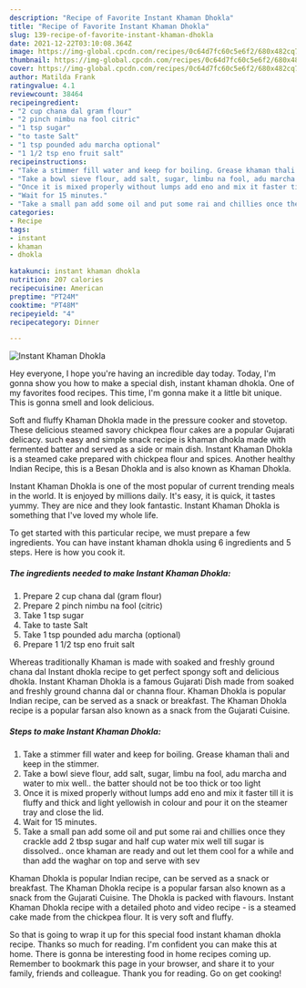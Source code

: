 ```yaml
---
description: "Recipe of Favorite Instant Khaman Dhokla"
title: "Recipe of Favorite Instant Khaman Dhokla"
slug: 139-recipe-of-favorite-instant-khaman-dhokla
date: 2021-12-22T03:10:08.364Z
image: https://img-global.cpcdn.com/recipes/0c64d7fc60c5e6f2/680x482cq70/instant-khaman-dhokla-recipe-main-photo.jpg
thumbnail: https://img-global.cpcdn.com/recipes/0c64d7fc60c5e6f2/680x482cq70/instant-khaman-dhokla-recipe-main-photo.jpg
cover: https://img-global.cpcdn.com/recipes/0c64d7fc60c5e6f2/680x482cq70/instant-khaman-dhokla-recipe-main-photo.jpg
author: Matilda Frank
ratingvalue: 4.1
reviewcount: 38464
recipeingredient:
- "2 cup chana dal gram flour"
- "2 pinch nimbu na fool citric"
- "1 tsp sugar"
- "to taste Salt"
- "1 tsp pounded adu marcha optional"
- "1 1/2 tsp eno fruit salt"
recipeinstructions:
- "Take a stimmer fill water and keep for boiling. Grease khaman thali and keep in the stimmer."
- "Take a bowl sieve flour, add salt, sugar, limbu na fool, adu marcha and water to mix well.. the batter should not be too thick or too light"
- "Once it is mixed properly without lumps add eno and mix it faster till it is fluffy and thick and light yellowish in colour and pour it on the steamer tray and close the lid."
- "Wait for 15 minutes."
- "Take a small pan add some oil and put some rai and chillies once they crackle add 2 tbsp sugar and half cup water mix well till sugar is dissolved.. once khaman are ready and out let them cool for a while and than add the waghar on top and serve with sev"
categories:
- Recipe
tags:
- instant
- khaman
- dhokla

katakunci: instant khaman dhokla 
nutrition: 207 calories
recipecuisine: American
preptime: "PT24M"
cooktime: "PT48M"
recipeyield: "4"
recipecategory: Dinner

---
```



![Instant Khaman Dhokla](https://img-global.cpcdn.com/recipes/0c64d7fc60c5e6f2/680x482cq70/instant-khaman-dhokla-recipe-main-photo.jpg)

Hey everyone, I hope you're having an incredible day today. Today, I'm gonna show you how to make a special dish, instant khaman dhokla. One of my favorites food recipes. This time, I'm gonna make it a little bit unique. This is gonna smell and look delicious.

Soft and fluffy Khaman Dhokla made in the pressure cooker and stovetop. These delicious steamed savory chickpea flour cakes are a popular Gujarati delicacy. such easy and simple snack recipe is khaman dhokla made with fermented batter and served as a side or main dish. Instant Khaman Dhokla is a steamed cake prepared with chickpea flour and spices. Another healthy Indian Recipe, this is a Besan Dhokla and is also known as Khaman Dhokla.

Instant Khaman Dhokla is one of the most popular of current trending meals in the world. It is enjoyed by millions daily. It's easy, it is quick, it tastes yummy. They are nice and they look fantastic. Instant Khaman Dhokla is something that I've loved my whole life.


To get started with this particular recipe, we must prepare a few ingredients. You can have instant khaman dhokla using 6 ingredients and 5 steps. Here is how you cook it.

<!--inarticleads1-->

##### The ingredients needed to make Instant Khaman Dhokla:

1. Prepare 2 cup chana dal (gram flour)
1. Prepare 2 pinch nimbu na fool (citric)
1. Take 1 tsp sugar
1. Take to taste Salt
1. Take 1 tsp pounded adu marcha (optional)
1. Prepare 1 1/2 tsp eno fruit salt


Whereas traditionally Khaman is made with soaked and freshly ground chana dal Instant dhokla recipe to get perfect spongy soft and delicious dhokla. Instant Khaman Dhokla is a famous Gujarati Dish made from soaked and freshly ground channa dal or channa flour. Khaman Dhokla is popular Indian recipe, can be served as a snack or breakfast. The Khaman Dhokla recipe is a popular farsan also known as a snack from the Gujarati Cuisine. 

<!--inarticleads2-->

##### Steps to make Instant Khaman Dhokla:

1. Take a stimmer fill water and keep for boiling. Grease khaman thali and keep in the stimmer.
1. Take a bowl sieve flour, add salt, sugar, limbu na fool, adu marcha and water to mix well.. the batter should not be too thick or too light
1. Once it is mixed properly without lumps add eno and mix it faster till it is fluffy and thick and light yellowish in colour and pour it on the steamer tray and close the lid.
1. Wait for 15 minutes.
1. Take a small pan add some oil and put some rai and chillies once they crackle add 2 tbsp sugar and half cup water mix well till sugar is dissolved.. once khaman are ready and out let them cool for a while and than add the waghar on top and serve with sev


Khaman Dhokla is popular Indian recipe, can be served as a snack or breakfast. The Khaman Dhokla recipe is a popular farsan also known as a snack from the Gujarati Cuisine. The Dhokla is packed with flavours. Instant Khaman Dhokla recipe with a detailed photo and video recipe - is a steamed cake made from the chickpea flour. It is very soft and fluffy. 

So that is going to wrap it up for this special food instant khaman dhokla recipe. Thanks so much for reading. I'm confident you can make this at home. There is gonna be interesting food in home recipes coming up. Remember to bookmark this page in your browser, and share it to your family, friends and colleague. Thank you for reading. Go on get cooking!

